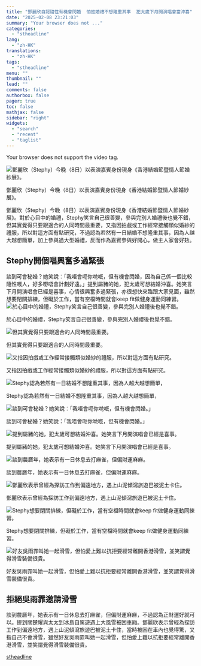 ```yaml
---
title: "鄧麗欣自認隨性有機會閃婚  怕攰婚禮不想隆重其事  犯太歲下月開演唱會當沖喜"
date: "2025-02-08 23:21:03"
summary: "Your browser does not ..."
categories:
  - "stheadline"
lang:
  - "zh-HK"
translations:
  - "zh-HK"
tags:
  - "stheadline"
menu: ""
thumbnail: ""
lead: ""
comments: false
authorbox: false
pager: true
toc: false
mathjax: false
sidebar: "right"
widgets:
  - "search"
  - "recent"
  - "taglist"
---
```


Your browser does not support the video tag.



![鄧麗欣（Stephy）今晚（8日）以表演嘉賓身份現身《香港結婚節暨情人節婚紗展》。](https://image.stheadline.com/f/680p0/0x0/100/none/5ef58199d1c978d4d5968b4da8ff44ad/stheadline/inewsmedia/20250208/_2025020823102798875.jpg)

鄧麗欣（Stephy）今晚（8日）以表演嘉賓身份現身《香港結婚節暨情人節婚紗展》。




鄧麗欣（Stephy）今晚（8日）以表演嘉賓身份現身《香港結婚節暨情人節婚紗展》。對於心目中的婚禮，Stephy笑言自己很善變，參與完別人婚禮後也覺不錯，但其實覺得只要跟適合的人同時間最重要，又指因拍戲或工作經常接觸類似婚紗的禮服，所以對這方面有點研究，不過認為若然有一日結婚不想隆重其事，因為人越大越想簡單，加上參與過大型婚禮，反而作為嘉賓參與好開心，做主人家會好攰。

Stephy開個唱興奮多過緊張
---------------

談到可會秘婚？她笑說：「我唔會呃你哋嘅，但有機會閃婚，因為自己係一個比較隨性嘅人，好多嘢唔會計劃好遠。」提到屬豬的她，犯太歲可想結婚沖喜。她笑言下月開演唱會已經是喜事，心情很興奮多過緊張，亦很想快來臨跟大家見面，雖然想要閉關排練，但礙於工作，當有空檔時間就會keep fit做健身運動同練習。
 ![於心目中的婚禮，Stephy笑言自己很善變，參與完別人婚禮後也覺不錯。](https://image.hkhl.hk/f/1024p0/0x0/100/none/49542b6d299bf7846b4080be00bc3082/2025-02/KakaoTalk_20250208_194442963_0.jpg)


於心目中的婚禮，Stephy笑言自己很善變，參與完別人婚禮後也覺不錯。



 ![但其實覺得只要跟適合的人同時間最重要。](https://image.hkhl.hk/f/1024p0/0x0/100/none/da8cd0f3d7fb7da7ed95fb591f7b7567/2025-02/KakaoTalk_20250208_194442963_02_0.jpg)


但其實覺得只要跟適合的人同時間最重要。



 ![又指因拍戲或工作經常接觸類似婚紗的禮服，所以對這方面有點研究。](https://image.hkhl.hk/f/1024p0/0x0/100/none/839d63a72d3fab405b326b07803261d9/2025-02/KakaoTalk_20250208_194442963_03_0.jpg)


又指因拍戲或工作經常接觸類似婚紗的禮服，所以對這方面有點研究。



 ![Stephy認為若然有一日結婚不想隆重其事，因為人越大越想簡單，](https://image.hkhl.hk/f/1024p0/0x0/100/none/dc2764fec79f6850eb26bc6c894fdf84/2025-02/KakaoTalk_20250208_194442963_04_0.jpg)


Stephy認為若然有一日結婚不想隆重其事，因為人越大越想簡單，



 ![ 談到可會秘婚？她笑說：「我唔會呃你哋嘅，但有機會閃婚。」](https://image.hkhl.hk/f/1024p0/0x0/100/none/79ec95e37a8c7baa7cc1b3a07669181c/2025-02/KakaoTalk_20250208_194442963_05_0.jpg)


談到可會秘婚？她笑說：「我唔會呃你哋嘅，但有機會閃婚。」



 ![提到屬豬的她，犯太歲可想結婚沖喜。她笑言下月開演唱會已經是喜事。](https://image.hkhl.hk/f/1024p0/0x0/100/none/96ac45a4ef5e2196b4c269c61f356eec/2025-02/KakaoTalk_20250208_194442963_06_0.jpg)


提到屬豬的她，犯太歲可想結婚沖喜。她笑言下月開演唱會已經是喜事。



 ![談到農曆年，她表示有一日休息去打麻雀，但偏財運麻麻。](https://image.hkhl.hk/f/1024p0/0x0/100/none/167e8d9d60793c676a33623610e17c07/2025-02/KakaoTalk_20250208_194442963_07_0.jpg)


談到農曆年，她表示有一日休息去打麻雀，但偏財運麻麻。



 ![鄧麗欣表示曾經為探訪工作到偏遠地方，遇上山泥傾瀉旅遊巴被泥土卡住。](https://image.hkhl.hk/f/1024p0/0x0/100/none/b27f67402346312ab85ad078f4330b3c/2025-02/KakaoTalk_20250208_194442963_08_0.jpg)


鄧麗欣表示曾經為探訪工作到偏遠地方，遇上山泥傾瀉旅遊巴被泥土卡住。



 ![Stephy想要閉關排練，但礙於工作，當有空檔時間就會keep fit做健身運動同練習。](https://image.hkhl.hk/f/1024p0/0x0/100/none/ba5deb5cf6a3a1dff1993dcdfdfde16d/2025-02/KakaoTalk_20250208_194442963_09_0.jpg)


Stephy想要閉關排練，但礙於工作，當有空檔時間就會keep fit做健身運動同練習。



 ![好友吳雨霏叫她一起滑雪，但怕愛上難以抗拒要經常離開香港滑雪，並笑謂覺得滑雪裝備很貴。](https://image.hkhl.hk/f/1024p0/0x0/100/none/a46b641ecdfb498433d97a2d0126682b/2025-02/KakaoTalk_20250208_194442963_10_0.jpg)


好友吳雨霏叫她一起滑雪，但怕愛上難以抗拒要經常離開香港滑雪，並笑謂覺得滑雪裝備很貴。




拒絕吳雨霏邀請滑雪
---------

談到農曆年，她表示有一日休息去打麻雀，但偏財運麻麻，不過認為正財運好就可以。提到關楚耀與太太到冰島自駕遊遇上大風雪被困車廂。鄧麗欣表示曾經為探訪工作到偏遠地方，遇上山泥傾瀉旅遊巴被泥土卡住，當時被困在車內也覺得驚，又指自己不會滑雪，雖然好友吳雨霏叫她一起滑雪，但怕愛上難以抗拒要經常離開香港滑雪，並笑謂覺得滑雪裝備很貴。

[stheadline](https://std.stheadline.com/realtime/article/2051645/即時-娛樂-鄧麗欣自認隨性有機會閃婚-怕攰婚禮不想隆重其事-犯太歲下月開演唱會當沖喜)
